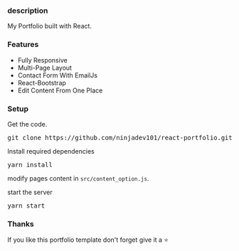 ### description

My Portfolio built with React.

### Features

- Fully Responsive
- Multi-Page Layout
- Contact Form With EmailJs
- React-Bootstrap
- Edit Content From One Place

### Setup

Get the code.

 <pre>git clone https://github.com/ninjadev101/react-portfolio.git</pre>

Install required dependencies

<pre>yarn install</pre>

modify pages content in `src/content_option.js`.

start the server

<pre>yarn start</pre>

### Thanks

If you like this portfolio template don't forget give it a ⭐
